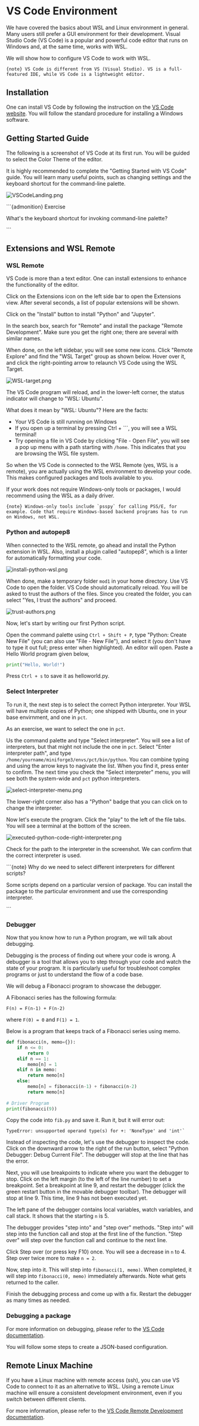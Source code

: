 <div class="cell markdown">

# VS Code Environment

We have covered the basics about WSL and Linux environment in general.
Many users still prefer a GUI environment for their development. Visual
Studio Code (VS Code) is a popular and powerful code editor that runs on
Windows and, at the same time, works with WSL.

We will show how to configure VS Code to work with WSL.

`{note} VS Code is different from VS (Visual Studio). VS is a full-featured IDE, while VS Code is a lightweight editor.`

</div>

<div class="cell markdown">

## Installation

One can install VS Code by following the instruction on the [VS Code
website](https://code.visualstudio.com). You will follow the standard
procedure for installing a Windows software.

</div>

<div class="cell markdown">

## Getting Started Guide

The following is a screenshot of VS Code at its first run. You will be
guided to select the Color Theme of the editor.

It is highly recommended to complete the "Getting Started with VS Code"
guide. You will learn many useful points, such as changing settings and
the keyboard shortcut for the command-line palette.

![VSCodeLanding.png](media/51211c98-856d-4d29-b2bd-f4d8cd94f0d8.png)

</div>

<div class="cell markdown">

\`\`\`{admonition} Exercise

What's the keyboard shortcut for invoking command-line palette?

\`\`\`

</div>

<div class="cell markdown">

## Extensions and WSL Remote

### WSL Remote

VS Code is more than a text editor. One can install extensions to
enhance the functionality of the editor.

Click on the Extensions icon on the left side bar to open the Extensions
view. After several seconds, a list of popular extensions will be shown.

Click on the "Install" button to install "Python" and "Jupyter".

In the search box, search for "Remote" and install the package "Remote
Development". Make sure you get the right one; there are several with
similar names.

When done, on the left sidebar, you will see some new icons. Click
"Remote Explore" and find the "WSL Target" group as shown below. Hover
over it, and click the right-pointing arrow to relaunch VS Code using
the WSL Target.

</div>

<div class="cell markdown">

![WSL-target.png](media/1b4437b2-17b8-4671-ba37-c5f9defc4c85.png)

</div>

<div class="cell markdown">

The VS Code program will reload, and in the lower-left corner, the
status indicator will change to "WSL: Ubuntu".

What does it mean by "WSL: Ubuntu"? Here are the facts:

- Your VS Code is still running on Windows
- If you open up a terminal by pressing Ctrl + \`\`\`, you will see a
  WSL terminal!
- Try opening a file in VS Code by clicking "File - Open File", you will
  see a pop up menu with a path starting with `/home`. This indicates
  that you are browsing the WSL file system.

So when the VS Code is connected to the WSL Remote (yes, WSL is a
remote), you are actually using the WSL environment to develop your
code. This makes configured packages and tools available to you.

If your work does not require Windows-only tools or packages, I would
recommend using the WSL as a daily driver.

`` {note} Windows-only tools include `psspy` for calling PSS/E, for example. Code that require Windows-based backend programs has to run on Windows, not WSL. ``

</div>

<div class="cell markdown">

### Python and autopep8

When connected to the WSL remote, go ahead and install the Python
extension in WSL. Also, install a plugin called "autopep8", which is a
linter for automatically formatting your code.

</div>

<div class="cell markdown">

![install-python-wsl.png](media/6f0755f3-8481-4694-85b3-85db557fcd32.png)

</div>

<div class="cell markdown">

When done, make a temporary folder `mod1` in your home directory. Use VS
Code to open the folder. VS Code should automatically reload. You will
be asked to trust the authors of the files. Since you created the
folder, you can select "Yes, I trust the authors" and proceed.

</div>

<div class="cell markdown">

![trust-authors.png](media/243c9cce-eff6-4828-bac3-1990769c1a09.png)

</div>

<div class="cell markdown">

Now, let's start by writing our first Python script.

Open the command palette using `Ctrl + Shift + P`, type "Python: Create
New File" (you can also use "File - New File"), and select it (you don't
have to type it out full; press enter when highlighted). An editor will
open. Paste a Hello World program given below,

``` python
print("Hello, World!")
```

Press `Ctrl + s` to save it as helloworld.py.

</div>

<div class="cell markdown">

### Select Interpreter

To run it, the next step is to select the correct Python interpreter.
Your WSL will have multiple copies of Python; one shipped with Ubuntu,
one in your base envirnment, and one in `pct`.

As an exercise, we want to select the one in `pct`.

Us the command palette and type "Select interpreter". You will see a
list of interpreters, but that might not include the one in `pct`.
Select "Enter interpreter path", and type
`/home/yourname/miniforge3/envs/pct/bin/python`. You can combine typing
and using the arrow keys to nagivate the list. When you find it, press
enter to confirm. The next time you check the "Select interpreter" menu,
you will see both the system-wide and `pct` python interpreters.

</div>

<div class="cell markdown">

![select-interpreter-menu.png](media/2975748e-e278-47b6-9788-739277b3e125.png)

</div>

<div class="cell markdown">

The lower-right corner also has a "Python" badge that you can click on
to change the interpreter.

</div>

<div class="cell markdown">

Now let's execute the program. Click the "play" to the left of the file
tabs. You will see a terminal at the bottom of the screen.

</div>

<div class="cell markdown">

![executed-python-code-right-interpreter.png](media/d6b76c4f-ded0-4e2d-b2ef-7f096ec8a01c.png)

</div>

<div class="cell markdown">

Check for the path to the interpreter in the screenshot. We can confirm
that the correct interpreter is used.

\`\`\`{note} Why do we need to select different interpreters for
different scripts?

Some scripts depend on a particular version of package. You can install
the package to the particular environment and use the corresponding
interpreter.

\`\`\`

</div>

<div class="cell markdown">

### Debugger

</div>

<div class="cell markdown">

Now that you know how to run a Python program, we will talk about
debugging.

Debugging is the process of finding out where your code is wrong. A
debugger is a tool that allows you to step through your code and watch
the state of your program. It is particularly useful for troubleshoot
complex programs or just to understand the flow of a code base.

We will debug a Fibonacci program to showcase the debugger.

A Fibonacci series has the following formula:

    F(n) = F(n-1) + F(n-2)

where `F(0) = 0` and `F(1) = 1`.

Below is a program that keeps track of a Fibonacci series using memo.

``` python
def fibonacci(n, memo={}):
    if n <= 0:
        return 0
    elif n == 1:
        memo[n] = 1
    elif n in memo:
        return memo[n]
    else:
        memo[n] = fibonacci(n-1) + fibonacci(n-2)
        return memo[n]
 
# Driver Program
print(fibonacci(9))
```

</div>

<div class="cell markdown">

Copy the code into `fib.py` and save it. Run it, but it will error out:

    TypeError: unsupported operand type(s) for +: 'NoneType' and 'int'`

</div>

<div class="cell markdown">

Instead of inspecting the code, let's use the debugger to inspect the
code. Click on the downward arrow to the right of the run button, select
"Python Debugger: Debug Current File". The debugger will stop at the
line that has the error.

</div>

<div class="cell markdown">

Next, you will use breakpoints to indicate where you want the debugger
to stop. Click on the left margin (to the left of the line number) to
set a breakpoint. Set a breakpoint at line 9, and restart the debugger
(click the green restart button in the movable debugger toolbar). The
debugger will stop at line 9. This time, line 9 has not been executed
yet.

The left pane of the debugger contains local variables, watch variables,
and call stack. It shows that the starting `n` is 5.

The debugger provides "step into" and "step over" methods. "Step into"
will step into the function call and stop at the first line of the
function. "Step over" will step over the function call and continue to
the next line.

Click Step over (or press key F10) once. You will see a decrease in `n`
to 4. Step over twice more to make `n = 2`.

Now, step into it. This will step into `fibonacci(1, memo)`. When
completed, it will step into `fibonacci(0, memo)` immediately
afterwards. Note what gets returned to the caller.

Finish the debugging process and come up with a fix. Restart the
debugger as many times as needed.

</div>

<div class="cell markdown">

### Debugging a package

For more information on debugging, please refer to the [VS Code
documentation](https://code.visualstudio.com/docs/editor/debugging).

You will follow some steps to create a JSON-based configuration.

</div>

<div class="cell markdown"
vscode="{&quot;languageId&quot;:&quot;plaintext&quot;}">

## Remote Linux Machine

If you have a Linux machine with remote access (ssh), you can use VS
Code to connect to it as an alternative to WSL. Using a remote Linux
machine will ensure a consistent development environment, even if you
switch between different clients.

For more information, please refer to the [VS Code Remote Development
documentation](https://code.visualstudio.com/docs/remote/remote-overview).

</div>
